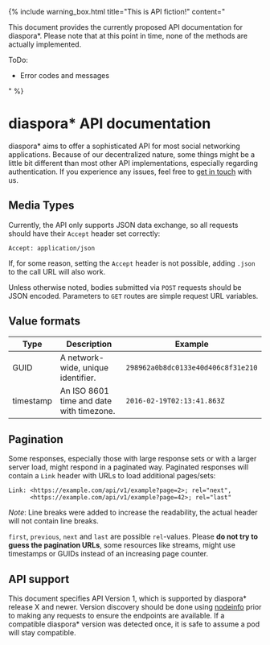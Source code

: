 ---
---

{% include warning_box.html
   title="This is API fiction!"
   content="<p>This document provides the currently proposed API documentation for diaspora*. Please note that at this point in time, none of the methods are actually implemented.</p>

<p>ToDo:</p>

<ul>
  <li>Error codes and messages</li>
</ul>"
%}

# diaspora\* API documentation

diaspora\* aims to offer a sophisticated API for most social networking applications. Because of our decentralized nature, some things might be a little bit different than most other API implementations, especially regarding authentication. If you experience any issues, feel free to [get in touch][communication] with us.

## Media Types

Currently, the API only supports JSON data exchange, so all requests should have their `Accept` header set correctly:

~~~
Accept: application/json
~~~

If, for some reason, setting the `Accept` header is not possible, adding `.json` to the call URL will also work.

Unless otherwise noted, bodies submitted via `POST` requests should be JSON encoded. Parameters to `GET` routes are simple request URL variables.

## Value formats

| Type      | Description                              | Example                            |
| --------- | ---------------------------------------- | ---------------------------------- |
| GUID      | A network-wide, unique identifier.       | `298962a0b8dc0133e40d406c8f31e210` |
| timestamp | An ISO 8601 time and date with timezone. | `2016-02-19T02:13:41.863Z`         |

## Pagination

Some responses, especially those with large response sets or with a larger server load, might respond in a paginated way. Paginated responses will contain a `Link` header with URLs to load additional pages/sets:

~~~
Link: <https://example.com/api/v1/example?page=2>; rel="next",
      <https://example.com/api/v1/example?page=42>; rel="last"
~~~

*Note*: Line breaks were added to increase the readability, the actual header will not contain line breaks.

`first`, `previous`, `next` and `last` are possible `rel`-values. Please **do not try to guess the pagination URLs**, some resources like streams, might use timestamps or GUIDs instead of an increasing page counter.

## API support

This document specifies API Version 1, which is supported by diaspora\* release X and newer. Version discovery should be done using [nodeinfo][nodeinfo] prior to making any requests to ensure the endpoints are available. If a compatible diaspora\* version was detected once, it is safe to assume a pod will stay compatible.

[communication]: https://wiki.diasporafoundation.org/How_we_communicate
[nodeinfo]: http://nodeinfo.diaspora.software/
